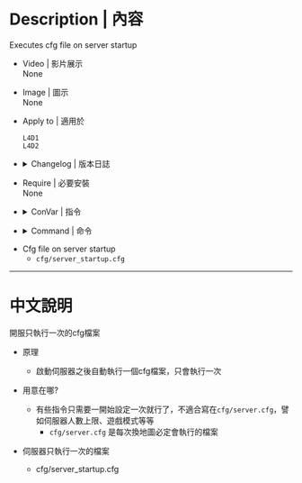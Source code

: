 
# Description | 內容
Executes cfg file on server startup

* Video | 影片展示
<br/>None

* Image | 圖示
<br/>None

* Apply to | 適用於
	```
	L4D1
	L4D2
	```

* <details><summary>Changelog | 版本日誌</summary>

	* v1.2 (2023-2-4)
</details>

* Require | 必要安裝
<br/>None

* <details><summary>ConVar | 指令</summary>

	None
</details>

* <details><summary>Command | 命令</summary>

	None
</details>

* Cfg file on server startup
	* ```cfg/server_startup.cfg```

- - - -
# 中文說明
開服只執行一次的cfg檔案

* 原理
    * 啟動伺服器之後自動執行一個cfg檔案，只會執行一次

* 用意在哪?
	* 有些指令只需要一開始設定一次就行了，不適合寫在```cfg/server.cfg```，譬如伺服器人數上限、遊戲模式等等
        * ```cfg/server.cfg``` 是每次換地圖必定會執行的檔案

* 伺服器只執行一次的檔案
    * cfg/server_startup.cfg
